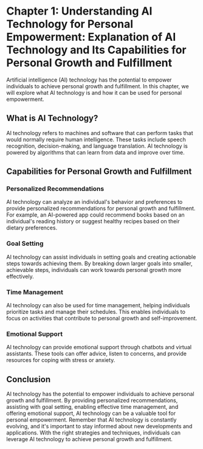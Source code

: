 Chapter 1: Understanding AI Technology for Personal Empowerment: Explanation of AI Technology and Its Capabilities for Personal Growth and Fulfillment
======================================================================================================================================================

Artificial intelligence (AI) technology has the potential to empower individuals to achieve personal growth and fulfillment. In this chapter, we will explore what AI technology is and how it can be used for personal empowerment.

What is AI Technology?
----------------------

AI technology refers to machines and software that can perform tasks that would normally require human intelligence. These tasks include speech recognition, decision-making, and language translation. AI technology is powered by algorithms that can learn from data and improve over time.

Capabilities for Personal Growth and Fulfillment
------------------------------------------------

### Personalized Recommendations

AI technology can analyze an individual's behavior and preferences to provide personalized recommendations for personal growth and fulfillment. For example, an AI-powered app could recommend books based on an individual's reading history or suggest healthy recipes based on their dietary preferences.

### Goal Setting

AI technology can assist individuals in setting goals and creating actionable steps towards achieving them. By breaking down larger goals into smaller, achievable steps, individuals can work towards personal growth more effectively.

### Time Management

AI technology can also be used for time management, helping individuals prioritize tasks and manage their schedules. This enables individuals to focus on activities that contribute to personal growth and self-improvement.

### Emotional Support

AI technology can provide emotional support through chatbots and virtual assistants. These tools can offer advice, listen to concerns, and provide resources for coping with stress or anxiety.

Conclusion
----------

AI technology has the potential to empower individuals to achieve personal growth and fulfillment. By providing personalized recommendations, assisting with goal setting, enabling effective time management, and offering emotional support, AI technology can be a valuable tool for personal empowerment. Remember that AI technology is constantly evolving, and it's important to stay informed about new developments and applications. With the right strategies and techniques, individuals can leverage AI technology to achieve personal growth and fulfillment.


